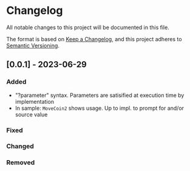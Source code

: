 # Changelog

All notable changes to this project will be documented in this file.

The format is based on [Keep a Changelog](https://keepachangelog.com/en/1.0.0/),
and this project adheres to [Semantic Versioning](https://semver.org/spec/v2.0.0.html).

## [0.0.1] - 2023-06-29

### Added

- "?parameter" syntax. Parameters are satisified at execution time by implementation
- In sample: `MoveCoin2` shows usage. Up to impl. to prompt for and/or source value

### Fixed

### Changed

### Removed
